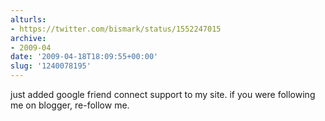 ```yaml
---
alturls:
- https://twitter.com/bismark/status/1552247015
archive:
- 2009-04
date: '2009-04-18T18:09:55+00:00'
slug: '1240078195'
---
```


just added google friend connect support to my site. if you were following me on blogger, re-follow me.

